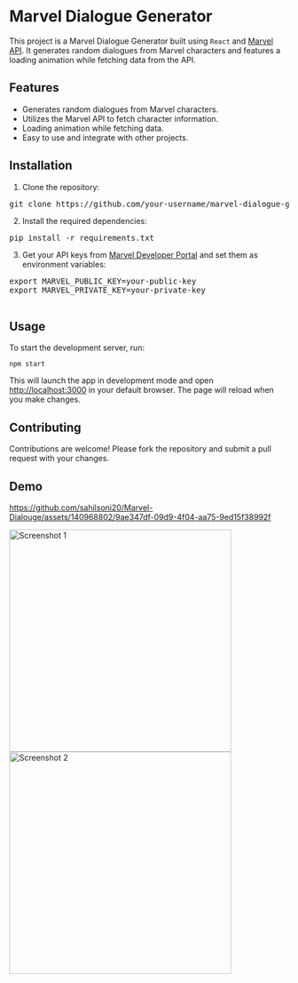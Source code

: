 <div class="container">
  <h1>Marvel Dialogue Generator</h1>
  <p>This project is a Marvel Dialogue Generator built using <code>React</code> and <a href="https://developer.marvel.com/" target="_blank">Marvel API</a>. It generates random dialogues from Marvel characters and features a loading animation while fetching data from the API.</p>

  <h2>Features</h2>
  <ul>
    <li>Generates random dialogues from Marvel characters.</li>
    <li>Utilizes the Marvel API to fetch character information.</li>
    <li>Loading animation while fetching data.</li>
    <li>Easy to use and integrate with other projects.</li>
  </ul>

  <h2>Installation</h2>
  <ol>
    <li>Clone the repository:</li>
  </ol>
  <pre>git clone https://github.com/your-username/marvel-dialogue-generator.git</pre>
  <ol start="2">
    <li>Install the required dependencies:</li>
  </ol>
  <pre>pip install -r requirements.txt</pre>
  <ol start="3">
    <li>Get your API keys from <a href="https://developer.marvel.com/" target="_blank">Marvel Developer Portal</a> and set them as environment variables:</li>
  </ol>
  <pre>
export MARVEL_PUBLIC_KEY=your-public-key
export MARVEL_PRIVATE_KEY=your-private-key
  </pre>

  <section>
    <h2>Usage</h2>
    <p>To start the development server, run:</p>
    <pre><code>npm start</code></pre>
    <p>This will launch the app in development mode and open <a href="http://localhost:3000">http://localhost:3000</a> in your default browser. The page will reload when you make changes.</p>
</section>

  <h2>Contributing</h2>
  <p>Contributions are welcome! Please fork the repository and submit a pull request with your changes.</p>
  
<h2>Demo</h2>

https://github.com/sahilsoni20/Marvel-Dialouge/assets/140968802/9ae347df-09d9-4f04-aa75-9ed15f38992f



  <img src="https://github.com/sahilsoni20/Marvel-Dialouge/assets/140968802/da354793-bf78-4559-801b-0532ee0c2795" alt="Screenshot 1" width="400">
<img src="https://github.com/sahilsoni20/Marvel-Dialouge/assets/140968802/e974748c-74f8-40ed-80f9-7442e29d6e70" alt="Screenshot 2" width="400">
